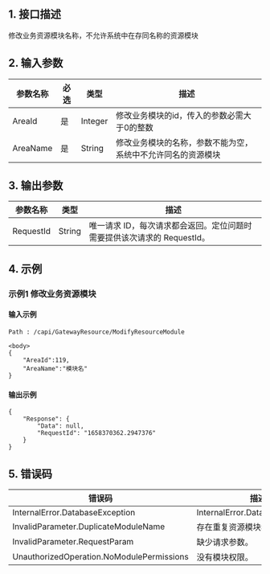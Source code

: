 ## 1. 接口描述




修改业务资源模块名称，不允许系统中在存同名称的资源模块

<div class="rno-api-explorer">
    <div class="rno-api-explorer-inner">
        <div class="rno-api-explorer-hd">
            <div class="rno-api-explorer-title">
            </div>
        </div>
        <div class="rno-api-explorer-body">
            <div class="rno-api-explorer-cont">
            </div>
        </div>
    </div>
</div>

## 2. 输入参数


| 参数名称 | 必选 | 类型 | 描述 |
|---------|---------|---------|---------|
| AreaId | 是 | Integer | 修改业务模块的id，传入的参数必需大于0的整数 |
| AreaName | 是 | String | 修改业务模块的名称，参数不能为空，系统中不允许同名的资源模块 |

## 3. 输出参数

| 参数名称 | 类型 | 描述 |
|---------|---------|---------|
| RequestId | String | 唯一请求 ID，每次请求都会返回。定位问题时需要提供该次请求的 RequestId。|

## 4. 示例

### 示例1 修改业务资源模块

#### 输入示例

```
Path : /capi/GatewayResource/ModifyResourceModule

<body>
{
    "AreaId":119,
    "AreaName":"模块名"
}
```

#### 输出示例

```
{
    "Response": {
        "Data": null,
        "RequestId": "1658370362.2947376"
    }
}
```












## 5. 错误码


| 错误码 | 描述 |
|---------|---------|
| InternalError.DatabaseException | InternalError.DatabaseException |
| InvalidParameter.DuplicateModuleName | 存在重复资源模块名称。 |
| InvalidParameter.RequestParam | 缺少请求参数。 |
| UnauthorizedOperation.NoModulePermissions | 没有模块权限。 |
